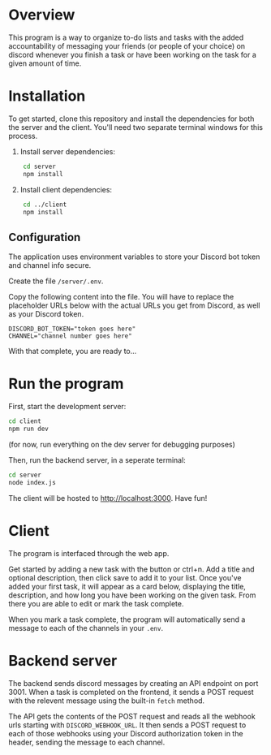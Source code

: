 # Overview

This program is a way to organize to-do lists and tasks with the added accountability of messaging your friends (or people of your choice) on discord whenever you finish a task or have been working on the task for a given amount of time.

# Installation

To get started, clone this repository and install the dependencies for both the server and the client. You'll need two separate terminal windows for this process.

1. Install server dependencies:

```bash
	cd server
	npm install
```
2. Install client dependencies:
```bash
	cd ../client
	npm install
```

## Configuration

The application uses environment variables to store your Discord bot token and channel info secure.

Create the file `/server/.env`.

Copy the following content into the file. You will have to replace the placeholder URLs below with the actual URLs you get from Discord, as well as your Discord token.
```
DISCORD_BOT_TOKEN="token goes here"
CHANNEL="channel number goes here"
```

With that complete, you are ready to...

# Run the program

First, start the development server:

```bash
cd client
npm run dev
```
(for now, run everything on the dev server for debugging purposes)

Then, run the backend server, in a seperate terminal:

```bash
cd server
node index.js
```

The client will be hosted to [http://localhost:3000](http://localhost:3000). Have fun!


# Client

The program is interfaced through the web app.

Get started by adding a new task with the button or ctrl+n. Add a title and optional description, then click save to add it to your list. Once you've added your first task, it will appear as a card below, displaying the title, description, and how long you have been working on the given task. From there you are able to edit or mark the task complete.

When you mark a task complete, the program will automatically send a message to each of the channels in your `.env`.

# Backend server

The backend sends discord messages by creating an API endpoint on port 3001. When a task is completed on the frontend, it sends a POST request with the relevent message using the built-in `fetch` method.

The API gets the contents of the POST request and reads all the webhook urls starting with `DISCORD_WEBHOOK_URL`. It then sends a POST request to each of those webhooks using your Discord authorization token in the header, sending the message to each channel.















